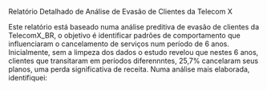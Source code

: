 
Relatório Detalhado de Análise de Evasão de Clientes da Telecom X

Este relatório está baseado numa análise preditiva de evasão de clientes da TelecomX_BR, o objetivo é identificar padrões de comportamento que influenciaram o cancelamento de serviços num período de 6 anos. Inicialmente, sem a limpeza dos dados  o estudo revelou que nestes 6 anos, clientes que transitaram em períodos diferennntes, 25,7% cancelaram seus planos, uma perda significativa de receita.
Numa análise mais elaborada, identifiquei:

